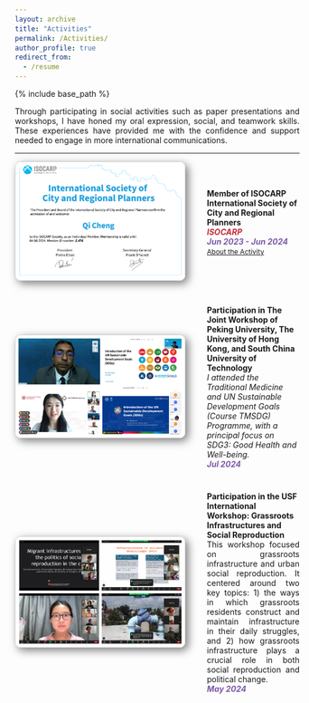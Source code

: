 ```yaml
---
layout: archive
title: "Activities"
permalink: /Activities/
author_profile: true
redirect_from:
  - /resume
---
```


{% include base_path %}

<div class="col-sm-9" style="display: flex; align-items: center; padding-left: 0; text-align: justify;">
  Through participating in social activities such as paper presentations and workshops, I have honed my oral expression, social, and teamwork skills. These experiences have provided me with the confidence and support needed to engage in more international communications.
</div>

---

<div class="pub-row" style="display: flex; align-items: center; flex-wrap: wrap; margin-bottom: 40px;">
  <div class="col-sm-3 abbr" style="flex: 0 0 300px; margin-right: 40px;">
    <img src="/images/isocarp.png" alt="ISOCARP Logo" class="teaser img-fluid z-depth-1" style="width: 300px; height: auto; box-shadow: 5px 5px 15px rgba(0,0,0,0.5); border: 1px solid #CCCCCC; border-radius: 10px;">
  </div>
  <div class="col-sm-9" style="flex: 1;">
    <div class="title"><strong>Member of ISOCARP International Society of City and Regional Planners</strong></div>
    <strong><i style="color:#c02c38">ISOCARP</i></strong>
    <div><strong><i style="color:#7b5aa6">Jun 2023 - Jun 2024</i></strong></div>
    <div class="links">
      <a href="https://isocarp.org" class="btn btn-sm z-depth-0" role="button" target="_blank" style="font-size:12px;">About the Activity</a>
    </div>
  </div>
</div>

<!-- Repeat the corrected structure for all entries -->
<div class="pub-row" style="display: flex; align-items: center; flex-wrap: wrap; margin-bottom: 40px;">
  <div class="col-sm-3 abbr" style="flex: 0 0 300px; margin-right: 40px;">
    <img src="/images/sj.png" alt="Workshop Image" class="teaser img-fluid z-depth-1" style="width: 300px; height: auto; box-shadow: 5px 5px 15px rgba(0,0,0,0.5); border: 1px solid #CCCCCC; border-radius: 10px;">
  </div>
  <div class="col-sm-9" style="flex: 1;">
    <div class="title"><strong>Participation in The Joint Workshop of Peking University, The University of Hong Kong, and South China University of Technology</strong></div>
    <div><i>I attended the Traditional Medicine and UN Sustainable Development Goals (Course TMSDG) Programme, with a principal focus on SDG3: Good Health and Well-being.</i></div>
    <div><strong><i style="color:#7b5aa6">Jul 2024</i></strong></div>
  </div>
</div>

<!-- Additional entries should follow the corrected format -->
<div class="pub-row" style="display: flex; align-items: center; flex-wrap: wrap; margin-bottom: 40px;">
  <div class="col-sm-3 abbr" style="flex: 0 0 300px; margin-right: 40px;">
    <img src="/images/gzf.png" alt="USF International Workshop Image" class="teaser img-fluid z-depth-1" style="width: 300px; height: auto; box-shadow: 5px 5px 15px rgba(0,0,0,0.5); border: 1px solid #CCCCCC; border-radius: 10px;">
  </div>
  <div class="col-sm-9" style="flex: 1;">
    <div class="title"><strong>Participation in the USF International Workshop: Grassroots Infrastructures and Social Reproduction</strong></div>
    <div style="text-align: justify;">This workshop focused on grassroots infrastructure and urban social reproduction. It centered around two key topics: 1) the ways in which grassroots residents construct and maintain infrastructure in their daily struggles, and 2) how grassroots infrastructure plays a crucial role in both social reproduction and political change.</div>
    <div><strong><i style="color:#7b5aa6">May 2024</i></strong></div>
  </div>
</div>
